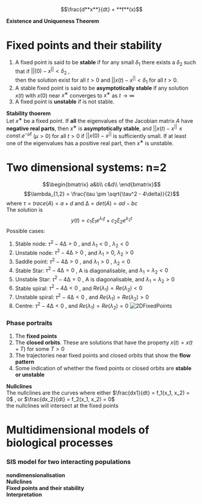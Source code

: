 $$\frac{d**x**}{dt} = **f**(x)$$

**Existence and Uniqueness Theorem**
# Fixed points and their stability
1. A fixed point is said to be **stable** if for any small $δ_1$ there exists a $δ_2$ such that if $||(0) − x^|| <δ_2$ ,  
then the solution exist for all $t > 0$ and $||x(t) − x^|| < δ_1$ for all $t > 0$.
2. A stable fixed point is said to be **asymptotically stable** if any solution $x(t)$ with $x(0)$ near $x^∗$ converges to $x^∗$ as $t → ∞$  
3. A fixed point is **unstable** if is not stable.

**Stability thoerem**  
Let $x^∗$ be a fixed point. If **all** the eigenvalues of the Jacobian matrix $A$ have **negative real parts**, then $x^∗$ is **asymptotically stable**, and $||x(t)−x^|| ≤ const.e^{−µt}$ $(µ > 0)$ for all $t > 0$ if $||x(0)−x^||$ is sufficiently small. If at least one of the eigenvalues has a positive real part, then $x^∗$ is unstable.  


# Two dimensional systems: n=2
$$\begin{bmatrix}
a&b\\
c&d\\
\end{bmatrix}$$
$$\lambda_{1,2} = \frac{\tau \pm \sqrt{\tau^2 - 4\delta}}{2}$$
where $τ = trace(A) = a + d$ and $∆ = det(A) = ad − bc$  
The solution is   
$$y(t) = c_1ξ_1e^{λ_1t} + c_2ξ_2e^{λ_2t}$$
Possible cases:  
1. Stable node: $τ^2 − 4∆ > 0$ , and $λ_1 < 0$ , $λ_2 < 0$  
2. Unstable node: $τ^2 − 4∆ > 0$ , and $λ_1 > 0$, $λ_2 > 0$  
3. Saddle point: $τ^2 − 4∆ > 0$ , and $λ_1 > 0$ , $λ_2 < 0$   
4. Stable Star: $τ^2 − 4∆ = 0$ , A is diagonalisable, and $λ_1 = λ_2 < 0$   
5. Unstable Star: $τ^2 − 4∆ = 0$ , A is diagonalisable, and $λ_1 = λ_2 > 0$  
6. Stable spiral: $τ^2 − 4∆ < 0$ , and $Re(λ_1) = Re(λ_2) < 0$  
7. Unstable spiral: $τ^2 − 4∆ < 0$ , and $Re(λ_1) = Re(λ_2) > 0$  
8. Centre: $τ^2 − 4∆ < 0$ , and $Re(λ_1) = Re(λ_2) = 0$
![2DFixedPoints](https://github.com/zyw020927/Mathematical-Biology/assets/142278231/4095f56f-1505-435a-9321-a4d6bdbaea7f)

### Phase portraits
1. The **fixed points**  
2. The **closed orbits**. These are solutions that have the property $x(t) = x(t + T)$ for some $T > 0$  
3. The trajectories near fixed points and closed orbits that show the **flow pattern**  
4. Some indication of whether the fixed points or closed orbits are **stable or unstable**
    
**Nullclines**  
The nullclines are the curves where either $\frac{dx1}{dt} = f_1(x_1, x_2) = 0$ , or  $\frac{dx_2}{dt} = f_2(x_1, x_2) = 0$      
the nullclines will intersect at the fixed points  

# Multidimensional models of biological processes
### SIS model for two interacting populations
**nondimensionalisation**  
**Nullclines**  
**Fixed points and their stability**  
**Interpretation**
